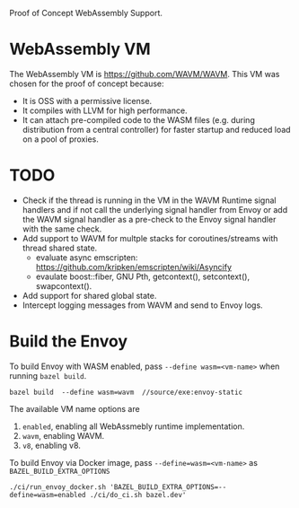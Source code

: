 Proof of Concept WebAssembly Support.

# WebAssembly VM

The WebAssembly VM is https://github.com/WAVM/WAVM. This VM was chosen for the
proof of concept because:

  - It is OSS with a permissive license.
  - It compiles with LLVM for high performance.
  - It can attach pre-compiled code to the WASM files (e.g. during distribution
      from a central controller) for faster startup and reduced load on a pool
      of proxies.

# TODO

  - Check if the thread is running in the VM in the WAVM Runtime signal handlers and
    if not call the underlying signal handler from Envoy or add the WAVM signal handler
    as a pre-check to the Envoy signal handler with the same check.
  - Add support to WAVM for multple stacks for coroutines/streams with thread shared state.
    - evaluate async emscripten: https://github.com/kripken/emscripten/wiki/Asyncify
    - evaulate boost::fiber, GNU Pth, getcontext(), setcontext(), swapcontext().
  - Add support for shared global state.
  - Intercept logging messages from WAVM and send to Envoy logs.

# Build the Envoy

To build Envoy with WASM enabled, pass `--define wasm=<vm-name>` when
running `bazel build`.


```shell
bazel build  --define wasm=wavm  //source/exe:envoy-static
```

The available VM name options are

1. `enabled`, enabling all WebAssmebly runtime implementation.
1. `wavm`, enabling WAVM.
1. `v8`, enabling v8.


To build Envoy via Docker image, pass `--define=wasm=<vm-name>` as `BAZEL_BUILD_EXTRA_OPTIONS`

```shell
./ci/run_envoy_docker.sh 'BAZEL_BUILD_EXTRA_OPTIONS=--define=wasm=enabled ./ci/do_ci.sh bazel.dev'
```
